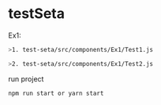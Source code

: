 # testSeta

Ex1: 
```bash
>1. test-seta/src/components/Ex1/Test1.js 
```

```bash
>2. test-seta/src/components/Ex1/Test2.js 
```

run project
```bash
npm run start or yarn start
```
